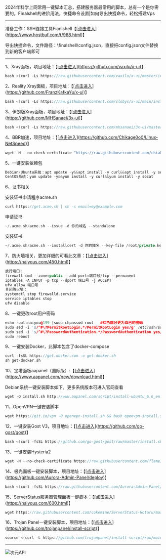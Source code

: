 2024年科学上网常用一键脚本汇总，搭建服务器最常用的脚本，总有一个是你需要的，Finalshell的进阶用法，快捷命令设置|如何导出快捷命令，轻松搭建Vps

---

准备工作：SSH连接工具Fianlshell【[[点击进入](https://www.hostbuf.com/t/988.html)](https://www.hostbuf.com/t/988.html)】

导出快捷命令，文件路径：\finalshell\config.json，直接把config.json文件替换到新的客户端即可

---




1、Xray面板，项目地址：【[[点击进入](https://github.com/vaxilu/x-ui)](https://github.com/vaxilu/x-ui)】

```c++
bash <(curl -Ls https://raw.githubusercontent.com/vaxilu/x-ui/master/install.sh)
```




2、Reality Xray面板，项目地址：【[[点击进入](https://github.com/FranzKafkaYu/x-ui)](https://github.com/FranzKafkaYu/x-ui)】

```c++
bash <(curl -Ls https://raw.githubusercontent.com/slobys/x-ui/main/install.sh)
```




3、伊朗版Xray面板，项目地址：【[[点击进入](https://github.com/MHSanaei/3x-ui)](https://github.com/MHSanaei/3x-ui)】

```c++
bash <(curl -Ls https://raw.githubusercontent.com/mhsanaei/3x-ui/master/install.sh)
```




4、BBR加速，项目地址：【[[点击进入](https://github.com/Chikage0o0/Linux-NetSpeed)](https://github.com/Chikage0o0/Linux-NetSpeed)】

```c++
wget -N --no-check-certificate "https://raw.githubusercontent.com/chiakge/Linux-NetSpeed/master/tcp.sh" && chmod +x tcp.sh && ./tcp.sh
```




5、一键安装依赖包

```c++
Debian/Ubuntu系统：apt update -y&&apt install -y curl&&apt install -y socat
CentOS系统：yum update -y&&yum install -y curl&&yum install -y socat
```




6、证书相关

安装证书申请程序acme.sh

```c++
curl https://get.acme.sh | sh -s email=my@example.com
```




申请证书

```c++
~/.acme.sh/acme.sh --issue -d 你的域名 --standalone 
```




安装证书

```c++
~/.acme.sh/acme.sh --installcert -d 你的域名 --key-file /root/private.key --fullchain-file /root/cert.crt
```




7、防火墙相关，更加详细的可看此文章：【[[点击进入](https://naiyous.com/450.html)](https://naiyous.com/450.html)】

```c++
放行端口：
firewall-cmd --zone=public --add-port=端口号/tcp --permanent
iptables -A INPUT -p tcp --dport 端口号 -j ACCEPT
ufw allow 端口号
关闭防火墙：
systemctl stop firewalld.service
service iptables stop
ufw disable
```




8、一键更改root用户密码

```c++
echo root:naiyou@199 |sudo chpasswd root   #红色部分更为自己的密码
sudo sed -i 's/^#\?PermitRootLogin.*/PermitRootLogin yes/g' /etc/ssh/sshd_config
sudo sed -i 's/^#\?PasswordAuthentication.*/PasswordAuthentication yes/g' /etc/ssh/sshd_config
sudo reboot
```




9、一键安装Docker，此脚本包含了docker-compose

```c++
curl -fsSL https://get.docker.com -o get-docker.sh
sh get-docker.sh
```




10、宝塔面板aapanel（国际版）:【[[点击进入](https://www.aapanel.com/new/download.html)](https://www.aapanel.com/new/download.html)】

Debian系统一键安装脚本如下，更多系统版本可进入官网查看

```c++
wget -O install.sh http://www.aapanel.com/script/install-ubuntu_6.0_en.sh && bash install.sh aapanel
```




11、OpenVPN一键安装脚本

```c++
wget https://git.io/vpn -O openvpn-install.sh && bash openvpn-install.sh
```




12、一键安装Gost V3，项目地址：【[[点击进入](https://github.com/go-gost/gost)](https://github.com/go-gost/gost)】

```c++
bash <(curl -fsSL https://github.com/go-gost/gost/raw/master/install.sh) --install
```




13、一键安装Hysteria2

```c++
wget -N --no-check-certificate https://raw.githubusercontent.com/flame1ce/hysteria2-install/main/hysteria2-install-main/hy2/hysteria.sh && bash hysteria.sh
```




14、极光面板一键安装脚本，项目地址：【[[点击进入](https://github.com/Aurora-Admin-Panel/deploy)](https://github.com/Aurora-Admin-Panel/deploy)】

```c++
bash <(curl -fsSL https://raw.githubusercontent.com/Aurora-Admin-Panel/deploy/main/install.sh)
```




15、ServerStatus服务器管理面板一键脚本：【[[点击进入](https://naiyous.com/600.html)](https://naiyous.com/600.html)】

```c++
wget https://raw.githubusercontent.com/cokemine/ServerStatus-Hotaru/master/status.sh
```




16、Trojan Panel一键安装脚本，项目地址：【[[点击进入](https://github.com/trojanpanel/install-script)](https://github.com/trojanpanel/install-script)】

```c++
source <(curl -L https://github.com/trojanpanel/install-script/raw/main/install_script.sh)
```

----

![次元API](https://t.mwm.moe/pc)